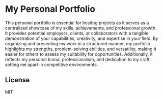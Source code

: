 # My Personal Portfolio

This personal portfolio is essential for hosting projects as it serves as a centralized showcase of my skills, achievements, and professional growth. It provides potential employers, clients, or collaborators with a tangible demonstration of your capabilities, creativity, and expertise in your field. By organizing and presenting my work in a structured manner, my portfolio highlights my strengths, problem-solving abilities, and versatility, making it easier for others to assess my suitability for opportunities. Additionally, it reflects my personal brand, professionalism, and dedication to my craft, setting me apart in competitive environments.

## License

MIT

